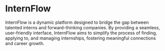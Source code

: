 # InternFlow
InternFlow is a dynamic platform designed to bridge the gap between talented interns and forward-thinking companies. By providing a seamless, user-friendly interface, InternFlow aims to simplify the process of finding, applying to, and managing internships, fostering meaningful connections and career growth.
